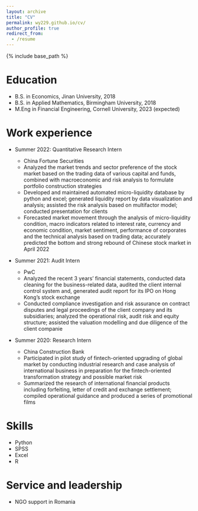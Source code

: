 ```yaml
---
layout: archive
title: "CV"
permalink: wy229.github.io/cv/
author_profile: true
redirect_from:
  - /resume
---
```


{% include base_path %}

Education
======
* B.S. in Economics, Jinan University, 2018
* B.S. in Applied Mathematics, Birmingham University, 2018
* M.Eng in Financial Engineering, Cornell University, 2023 (expected)

Work experience
======
* Summer 2022: Quantitative Research Intern
  * China Fortune Securities
  * Analyzed the market trends and sector preference of the stock market based on the trading data of various capital and funds, combined with macroeconomic and risk analysis to formulate portfolio construction strategies 
  * Developed and maintained automated micro-liquidity database by python and excel; generated liquidity report by data visualization and analysis; assisted the risk analysis based on multifactor model; conducted presentation for clients
  * Forecasted market movement through the analysis of micro-liquidity condition, macro indicators related to interest rate, currency and economic condition, market sentiment, performance of corporates and the technical analysis based on trading data; accurately predicted the bottom and strong rebound of Chinese stock market in April 2022

* Summer 2021: Audit Intern
  * PwC
  * Analyzed the recent 3 years’ financial statements, conducted data cleaning for the business-related data, audited the client internal control system and, generated audit report for its IPO on Hong Kong’s stock exchange
  * Conducted compliance investigation and risk assurance on contract disputes and legal proceedings of the client company and its subsidiaries; analyzed the operational risk, audit risk and equity structure; assisted the valuation modelling and due diligence of the client companie

* Summer 2020: Research Intern
  * China Construction Bank
  * Participated in pilot study of fintech-oriented upgrading of global market by conducting industrial research and case analysis of international business in preparation for the fintech-oriented transformation strategy and possible market risk
  * Summarized the research of international financial products including forfeiting, letter of credit and exchange settlement; compiled operational guidance and produced a series of promotional films
  
Skills
======
* Python
* SPSS
* Excel
* R

Service and leadership
======
* NGO support in Romania
